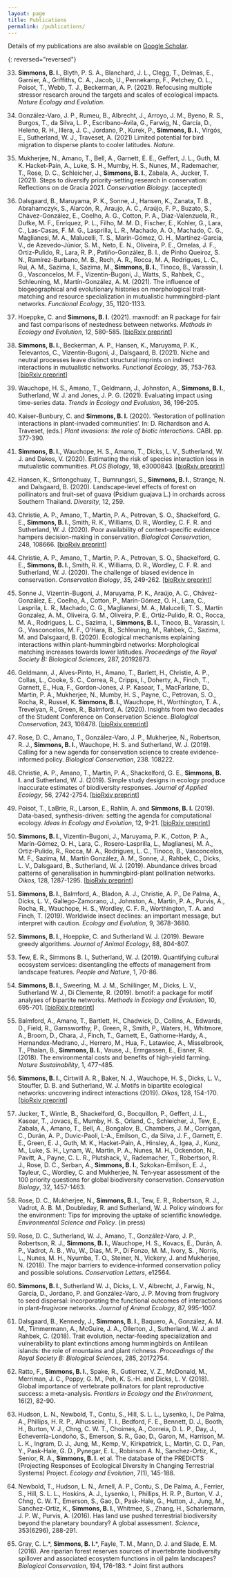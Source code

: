 ```yaml
---
layout: page
title: Publications
permalink: /publications/
---
```


Details of my publications are also available on [Google Scholar](https://scholar.google.com/citations?user=sHlEv_gAAAAJ&hl=en).

<!---### PREPRINTS 

{: reversed="reversed"}
{:start="28"}

I currently have no unpublished preprints.--->


<!---### PEER-REVIEWED JOURNAL ARTICLES--->

{: reversed="reversed"}

33. **Simmons, B. I.**, Blyth, P. S. A., Blanchard, J. L., Clegg, T., Delmas, E., Garnier, A., Griffiths, C. A., Jacob, U., Pennekamp, F., Petchey, O. L., Poisot, T., Webb, T. J., Beckerman, A. P. (2021). Refocusing multiple stressor research around the targets and scales of ecological impacts. _Nature Ecology and Evolution_.

32. González-Varo, J. P., Rumeu, B., Albrecht, J., Arroyo, J. M., Byeno, R. S., Burgos, T., da Silva, L. P., Escribano-Ávila, G., Farwig, N., García, D., Heleno, R. H., Illera, J. C., Jordano, P., Kurek, P., **Simmons, B. I.**, Virgós, E., Sutherland, W. J., Traveset, A. (2021) Limited potential for bird migration to disperse plants to cooler latitudes. _Nature_.

31. Mukherjee, N., Amano, T., Bell, A., Garnett, E. E., Geffert, J. L., Guth, M. K. Hacket-Pain, A., Luke, S. H., Mumby, H. S., Nunes, M., Rademacher, T., Rose, D. C., Schleicher, J., **Simmons, B. I.**, Zabala, A., Jucker, T. (2021). Steps to diversify priority-setting research in conservation: Reflections on de Gracia 2021. _Conservation Biology_. (accepted)

30. Dalsgaard, B., Maruyama, P. K., Sonne, J., Hansen, K., Zanata, T. B., Abrahamczyk, S., Alarcón, R., Araujo, A. C., Araújo, F. P., Buzato, S., Chávez-González, E., Coelho, A. G., Cotton, P. A., Díaz-Valenzuela, R., Dufke, M. F., Enríquez, P. L., Filho, M. M. D., Fischer, E., Kohler, G., Lara, C., Las-Casas, F. M. G., Lasprilla, L. R., Machado, A. O., Machado, C. G., Maglianesi, M. A., Malucelli, T. S., Marín-Gómez, O. H., Martínez-García, V., de Azevedo-Júnior, S. M., Neto, E. N., Oliveira, P. E., Ornelas, J. F., Ortiz-Pulido, R., Lara, R. P., Patiño-González, B. I., de Pinho Queiroz, S. N., Ramírez-Burbano, M. B., Rech, A. R., Rocca, M. A, Rodrigues, L. C., Rui, A. M., Sazima, I., Sazima, M., **Simmons, B. I.**, Tinoco, B., Varassin, I. G., Vasconcelos, M. F., Vizentin-Bugoni, J., Watts, S., Rahbek, C., Schleuning, M., Martín-González, A. M. (2021). The influence of biogeographical and evolutionary histories on morphological trait-matching and resource specialization in mutualistic hummingbird-plant networks. _Functional Ecology_, 35, 1120-1133.

29. Hoeppke, C. and **Simmons, B. I.** (2021). maxnodf: an R package for fair and fast comparisons of nestedness between networks. _Methods in Ecology and Evolution_, 12, 580-585. [[bioRxiv preprint](https://doi.org/10.1101/2020.03.20.000612)]

28. **Simmons, B. I.**, Beckerman, A. P., Hansen, K., Maruyama, P. K., Televantos, C., Vizentin-Bugoni, J., Dalsgaard, B. (2021). Niche and neutral processes leave distinct structural imprints on indirect interactions in mutualistic networks. _Functional Ecology_, 35, 753-763. [[bioRxiv preprint](https://doi.org/10.1101/2020.04.30.070391)]

27. Wauchope, H. S., Amano, T., Geldmann, J., Johnston, A., **Simmons, B. I.**, Sutherland, W. J. and Jones, J. P. G. (2021). Evaluating impact using time-series data. _Trends in Ecology and Evolution_, 36, 196-205.

26. Kaiser-Bunbury, C. and **Simmons, B. I.** (2020). ‘Restoration of pollination interactions in plant-invaded communities’. In: D. Richardson and A. Traveset, (eds.) _Plant invasions: the role of biotic interactions_. CABI. pp. 377-390.

25. **Simmons, B. I.**, Wauchope, H. S., Amano, T., Dicks, L. V., Sutherland, W. J. and Dakos, V. (2020). Estimating the risk of species interaction loss in mutualistic communities. _PLOS Biology_, 18, e3000843. [[bioRxiv preprint](https://doi.org/10.1101/604868)]

24. Hansen, K., Sritongchuay, T., Bumrungsri, S., **Simmons, B. I.**, Strange, N. and Dalsgaard, B. (2020). Landscape-level effects of forest on pollinators and fruit-set of guava (Psidium guajava L.) in orchards across Southern Thailand. _Diversity_, 12, 259.

23. Christie, A. P., Amano, T., Martin, P. A., Petrovan, S. O., Shackelford, G. E., **Simmons, B. I.**, Smith, R. K., Williams, D. R., Wordley, C. F. R. and Sutherland, W. J. (2020). Poor availability of context-specific evidence hampers decision-making in conservation. _Biological Conservation_, 248, 108666. [[bioRxiv preprint](https://doi.org/10.1101/2020.02.13.946954)]

22. Christie, A. P., Amano, T., Martin, P. A., Petrovan, S. O., Shackelford, G. E., **Simmons, B. I.**, Smith, R. K., Williams, D. R., Wordley, C. F. R. and Sutherland, W. J. (2020). The challenge of biased evidence in conservation. _Conservation Biology_, 35, 249-262. [[bioRxiv preprint](https://doi.org/10.1101/797639)]

21. Sonne J., Vizentin-Bugoni, J., Maruyama, P. K., Araújo, A. C., Chávez-González, E., Coelho, A., Cotton, P., Marín-Gómez, O. H., Lara, C., Lasprila, L. R., Machado, C. G., Maglianesi, M. A., Malucelli, T. S., Martín Gonzalez, A. M., Oliveira, G. M., Oliveira, P. E., Ortiz-Pulido, R. O., Rocca, M. A., Rodrigues, L. C., Sazima, I., **Simmons, B. I.**, Tinoco, B., Varassin, I. G., Vasconcelos, M. F., O’Hara, B., Schleuning, M., Rahbek, C., Sazima, M. and Dalsgaard, B. (2020). Ecological mechanisms explaining interactions within plant-hummingbird networks: Morphological matching increases towards lower latitudes. _Proceedings of the Royal Society B: Biological Sciences_, 287, 20192873.

20. Geldmann, J., Alves-Pinto, H., Amano, T., Barlett, H., Christie, A. P., Collas, L., Cooke, S. C., Correa, R., Cripps, I., Doherty, A., Finch, T., Garnett, E., Hua, F., Gordon-Jones, J. P. Kasoar, T., MacFarlane, D., Martin, P. A., Mukherjee, N., Mumby, H. S., Payne, C., Petrovan, S. O., Rocha, R., Russel, K. **Simmons, B. I.**, Wauchope, H., Worthington, T. A., Trevelyan, R., Green, R., Balmford, A. (2020). Insights from two decades of the Student Conference on Conservation Science. _Biological Conservation_, 243, 108478. [[bioRxiv preprint](https://doi.org/10.1101/819623)]

19. Rose, D. C., Amano, T., González-Varo, J. P., Mukherjee, N., Robertson, R. J., **Simmons, B. I.**, Wauchope, H. S. and Sutherland, W. J. (2019). Calling for a new agenda for conservation science to create evidence-informed policy. _Biological Conservation_, 238. 108222.

18. Christie, A. P., Amano, T., Martin, P. A., Shackelford, G. E., **Simmons, B. I.** and Sutherland, W. J. (2019). Simple study designs in ecology produce inaccurate estimates of biodiversity responses. _Journal of Applied Ecology_, 56, 2742-2754. [[bioRxiv preprint](https://doi.org/10.1101/612101)]

17. Poisot, T., LaBrie, R., Larson, E., Rahlin, A. and **Simmons, B. I.** (2019). Data-based, synthesis-driven: setting the agenda for computational ecology. _Ideas in Ecology and Evolution_, 12, 9-21. [[bioRxiv preprint](https://doi.org/10.1101/150128)]

16. **Simmons, B. I.**, Vizentin-Bugoni, J., Maruyama, P. K., Cotton, P. A., Marín-Gómez, O. H., Lara, C., Rosero-Lasprilla, L., Maglianesi, M. A., Ortiz-Pulido, R., Rocca, M. A., Rodrigues, L. C., Tinoco, B., Vasconcelos, M. F., Sazima, M., Martín González, A. M., Sonne, J., Rahbek, C., Dicks, L. V., Dalsgaard, B., Sutherland, W. J. (2019). Abundance drives broad patterns of generalisation in hummingbird-plant pollination networks. _Oikos_, 128, 1287-1295. [[bioRxiv preprint](https://doi.org/10.1101/339762)]

15. **Simmons, B. I.**, Balmford, A., Bladon, A. J., Christie, A. P., De Palma, A., Dicks, L. V., Gallego-Zamorano, J., Johnston, A., Martin, P. A., Purvis, A., Rocha, R., Wauchope, H. S., Wordley, C. F. R., Worthington, T. A. and Finch, T. (2019). Worldwide insect declines: an important message, but interpret with caution. _Ecology and Evolution_, 9, 3678-3680.

14. **Simmons, B. I.**, Hoeppke, C. and Sutherland W. J. (2019). Beware greedy algorithms. _Journal of Animal Ecology_, 88, 804-807.

13. Tew, E. R., Simmons B. I., Sutherland, W. J. (2019). Quantifying cultural ecosystem services: disentangling the effects of management from landscape features. _People and Nature_, 1, 70-86.

12. **Simmons, B. I.**, Sweering, M. J. M., Schillinger, M., Dicks, L. V., Sutherland W. J., Di Clemente, R. (2019). bmotif: a package for motif analyses of bipartite networks. _Methods in Ecology and Evolution_, 10, 695-701. [[bioRxiv preprint](https://doi.org/10.1101/302356)]

11. Balmford, A., Amano, T., Bartlett, H., Chadwick, D., Collins, A., Edwards, D., Field, R., Garnsworthy, P., Green, R., Smith, P., Waters, H., Whitmore, A., Broom, D., Chara, J., Finch, T., Garnett, E., Gathorne-Hardy, A., Hernandex-Medrano, J., Herrero, M., Hua, F., Latawiec, A., Misselbrook, T., Phalan, B., **Simmons, B. I.**, Vause, J., Ermgassen, E., Eisner, R. (2018). The environmental costs and benefits of high-yield farming. _Nature Sustainability_, 1, 477-485.

10. **Simmons, B. I.**, Cirtwill A. R., Baker, N. J., Wauchope, H. S., Dicks, L. V., Stouffer, D. B. and Sutherland, W. J. Motifs in bipartite ecological networks: uncovering indirect interactions (2019). _Oikos_, 128, 154-170. [[bioRxiv preprint](https://doi.org/10.1101/315010)]

9. Jucker, T., Wintle, B., Shackelford, G., Bocquillon, P., Geffert, J. L., Kasoar, T., Jovacs, E., Mumby, H. S., Orland, C., Schleicher, J., Tew, E., Zabala, A., Amano, T., Bell, A., Bongalov, B., Chambers, J. M., Corrigan, C., Durán, A. P., Duvic-Paoli, L-A., Emilson, C., da Silva, J. F., Garnett, E. E., Green, E. J., Guth, M. K., Hacket-Pain, A., Hinsley, A., Igea, J., Kunz, M., Luke, S. H., Lynam, W., Martin, P. A., Nunes, M. H., Ockendon, N., Pavitt, A., Payne, C. L. R., Plutshack, V., Rademacher, T., Robertson, R. J., Rose, D. C., Serban, A., **Simmons, B. I.**, Szkokan-Emilson, E. J., Tayleur, C., Wordley, C. and Mukherjee, N. Ten‐year assessment of the 100 priority questions for global biodiversity conservation. _Conservation Biology_, 32, 1457-1463.

8. Rose, D. C., Mukherjee, N., **Simmons, B. I.**, Tew, E. R., Robertson, R. J., Vadrot, A. B. M., Doubleday, R. and Sutherland, W. J. Policy windows for the environment: Tips for improving the uptake of scientific knowledge. _Environmental Science and Policy_. (in press)

7. Rose, D. C., Sutherland, W. J., Amano, T., González‐Varo, J. P., Robertson, R. J., **Simmons, B. I.**, Wauchope, H. S., Kovacs, E., Durán, A. P., Vadrot, A. B., Wu, W., Dias, M. P., Di Fonzo, M. M., Ivory, S. , Norris, L., Nunes, M. H., Nyumba, T. O., Steiner, N., Vickery, J. and Mukherjee, N. (2018). The major barriers to evidence‐informed conservation policy and possible solutions. _Conservation Letters_, e12564.

6. **Simmons, B. I.**, Sutherland W. J., Dicks, L. V., Albrecht, J., Farwig, N., García, D., Jordano, P. and González-Varo, J. P. Moving from frugivory to seed dispersal: incorporating the functional outcomes of interactions in plant-frugivore networks. _Journal of Animal Ecology_, 87, 995–1007.

5. Dalsgaard, B., Kennedy, J., **Simmons, B. I.**, Baquero, A., González, A. M. M., Timmermann, A., McGuire, J. A., Ollerton, J., Sutherland, W. J. and Rahbek, C. (2018). Trait evolution, nectar-feeding specialization and vulnerability to plant extinctions among hummingbirds on Antillean islands: the role of mountains and plant richness. _Proceedings of the Royal Society B: Biological Sciences_, 285, 20172754.

4. Ratto, F., **Simmons, B. I.**, Spake, R., Gutierrez, V. Z., McDonald, M., Merriman, J. C., Poppy, G. M., Peh, K. S.-H. and Dicks, L. V. (2018). Global importance of vertebrate pollinators for plant reproductive success: a meta-analysis. _Frontiers in Ecology and the Environment_, 16(2), 82-90.

3. Hudson, L. N., Newbold, T., Contu, S., Hill, S. L. L., Lysenko, I., De Palma, A., Phillips, H. R. P., Alhusseini, T. I., Bedford, F. E., Bennett, D. J., Booth, H., Burton, V. J., Chng, C. W. T., Choimes, A., Correia, D. L. P., Day, J., Echeverría-Londoño, S., Emerson, S. R., Gao, D., Garon, M., Harrison, M. L. K., Ingram, D. J., Jung, M., Kemp, V., Kirkpatrick, L., Martin, C. D., Pan, Y., Pask-Hale, G. D., Pynegar, E. L., Robinson A. N., Sanchez-Ortiz, K., Senior, R. A., **Simmons, B. I.** et al. The database of the PREDICTS (Projecting Responses of Ecological Diversity In Changing Terrestrial Systems) Project. _Ecology and Evolution_, 7(1), 145-188.

2. Newbold, T., Hudson, L. N., Arnell, A. P., Contu, S., De Palma, A., Ferrier, S., Hill, S. L. L., Hoskins, A. J., Lysenko, I., Phillips, H. R. P., Burton, V. J., Chng, C. W. T., Emerson, S., Gao, D., Pask-Hale, G., Hutton, J., Jung, M., Sanchez-Ortiz, K., **Simmons, B. I.**, Whitmee, S., Zhang, H., Scharlemann, J. P. W., Purvis, A. (2016). Has land use pushed terrestrial biodiversity beyond the planetary boundary? A global assessment. _Science_, 353(6296), 288-291.

1. Gray, C. L.\*, **Simmons, B. I.**\*, Fayle, T. M., Mann, D. J. and Slade, E. M. (2016). Are riparian forest reserves sources of invertebrate biodiversity spillover and associated ecosystem functions in oil palm landscapes? _Biological Conservation_, 194, 176-183. * Joint first authors
